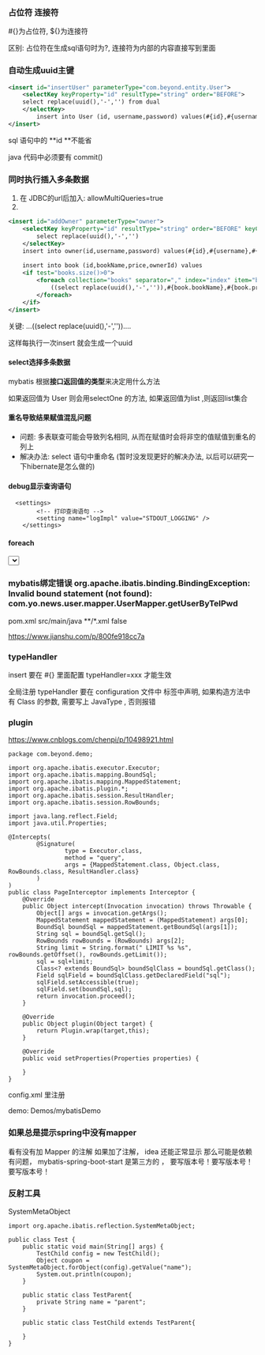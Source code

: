 ### 占位符 连接符

#{}为占位符, ${}为连接符

区别: 占位符在生成sql语句时为?, 连接符为内部的内容直接写到里面

### 自动生成uuid主键

```xml
<insert id="insertUser" parameterType="com.beyond.entity.User">
	<selectKey keyProperty="id" resultType="string" order="BEFORE">
	select replace(uuid(),'-','') from dual
	</selectKey>
		insert into User (id, username,password) values(#{id},#{username},#{password})
</insert>
```

sql 语句中的 **id **不能省

java 代码中必须要有 commit() 

### 同时执行插入多条数据

1. 在 JDBC的url后加入: allowMultiQueries=true
2. 

```xml
<insert id="addOwner" parameterType="owner">
	<selectKey keyProperty="id" resultType="string" order="BEFORE" keyColumn="id">
		select replace(uuid(),'-','')
	</selectKey>
	insert into owner(id,username,password) values(#{id},#{username},#{password});
    
	insert into book (id,bookName,price,ownerId) values 
	<if test="books.size()>0">
		<foreach collection="books" separator="," index="index" item="book">
			((select replace(uuid(),'-','')),#{book.bookName},#{book.price},#{id})
		</foreach>
	</if>
</insert>
```

关键:   ...((select replace(uuid(),'-',''))....

这样每执行一次insert 就会生成一个uuid

#### select选择多条数据

mybatis 根据**接口返回值的类型**来决定用什么方法

 如果返回值为 User 则会用selectOne 的方法, 如果返回值为list ,则返回list集合

#### 重名导致结果赋值混乱问题

- 问题: 多表联查可能会导致列名相同, 从而在赋值时会将非空的值赋值到重名的列上
- 解决办法: select 语句中重命名 (暂时没发现更好的解决办法, 以后可以研究一下hibernate是怎么做的)

#### debug显示查询语句

```
  <settings>
        <!-- 打印查询语句 -->
        <setting name="logImpl" value="STDOUT_LOGGING" />
    </settings>
```

#### foreach
<select id="dynamicForeachTest" parameterType="java.util.List" resultMap="Users">  
    select id，name from t_blog where id in  
    <foreach collection="list" index="index" item="item" open="(" separator="," close=")">  
        #{item.id}  
    </foreach>  
</select>  

### mybatis绑定错误 org.apache.ibatis.binding.BindingException: Invalid bound statement (not found): com.yo.news.user.mapper.UserMapper.getUserByTelPwd
pom.xml
<build>
<resources>
        <resource>
            <directory>src/main/java</directory>
            <includes>
                <include>**/*.xml</include>
            </includes>
            <filtering>false</filtering>
        </resource>
</resources>

https://www.jianshu.com/p/800fe918cc7a

### typeHandler

insert 要在 #{} 里面配置 typeHandler=xxx 才能生效

全局注册 typeHandler 要在 configuration 文件中 <typeHandlers> 标签中声明,  如果构造方法中有 Class 的参数, 需要写上 JavaType , 否则报错

### plugin

https://www.cnblogs.com/chenpi/p/10498921.html

```
package com.beyond.demo;

import org.apache.ibatis.executor.Executor;
import org.apache.ibatis.mapping.BoundSql;
import org.apache.ibatis.mapping.MappedStatement;
import org.apache.ibatis.plugin.*;
import org.apache.ibatis.session.ResultHandler;
import org.apache.ibatis.session.RowBounds;

import java.lang.reflect.Field;
import java.util.Properties;

@Intercepts(
        @Signature(
                type = Executor.class,
                method = "query",
                args = {MappedStatement.class, Object.class, RowBounds.class, ResultHandler.class}
        )
)
public class PageInterceptor implements Interceptor {
    @Override
    public Object intercept(Invocation invocation) throws Throwable {
        Object[] args = invocation.getArgs();
        MappedStatement mappedStatement = (MappedStatement) args[0];
        BoundSql boundSql = mappedStatement.getBoundSql(args[1]);
        String sql = boundSql.getSql();
        RowBounds rowBounds = (RowBounds) args[2];
        String limit = String.format(" LIMIT %s %s", rowBounds.getOffset(), rowBounds.getLimit());
        sql = sql+limit;
        Class<? extends BoundSql> boundSqlClass = boundSql.getClass();
        Field sqlField = boundSqlClass.getDeclaredField("sql");
        sqlField.setAccessible(true);
        sqlField.set(boundSql,sql);
        return invocation.proceed();
    }

    @Override
    public Object plugin(Object target) {
        return Plugin.wrap(target,this);
    }

    @Override
    public void setProperties(Properties properties) {

    }
}
```

config.xml 里注册

demo: Demos/mybatisDemo

### 如果总是提示spring中没有mapper
看有没有加 Mapper 的注解
如果加了注解， idea 还能正常显示
那么可能是依赖有问题， mybatis-spring-boot-start 是第三方的 ， 要写版本号！要写版本号！要写版本号！


### 反射工具

SystemMetaObject

```
import org.apache.ibatis.reflection.SystemMetaObject;

public class Test {
    public static void main(String[] args) {
        TestChild config = new TestChild();
        Object coupon = SystemMetaObject.forObject(config).getValue("name");
        System.out.println(coupon);
    }

    public static class TestParent{
        private String name = "parent";
    }

    public static class TestChild extends TestParent{

    }
}

```

